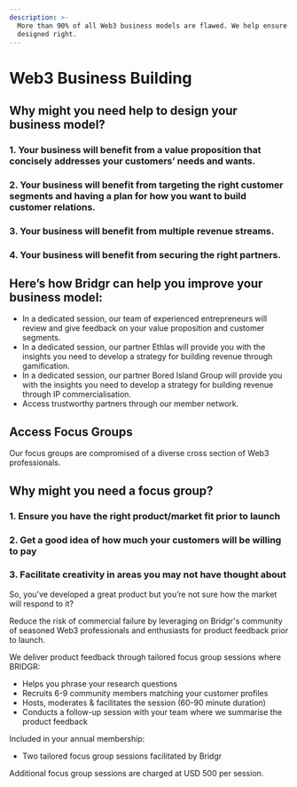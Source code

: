 ```yaml
---
description: >-
  More than 90% of all Web3 business models are flawed. We help ensure yours is
  designed right.
---
```


# Web3 Business Building

## Why might you need help to design your business model?

### 1. Your business will benefit from a value proposition that concisely addresses your customers’ needs and wants.

### 2. Your business will benefit from targeting the right customer segments and having a plan for how you want to build customer relations.&#x20;

### 3. Your business will benefit from multiple revenue streams.

### 4. Your business will benefit from securing the right partners.



## Here’s how Bridgr can help you improve your business model:

* In a dedicated session, our team of experienced entrepreneurs will review and give feedback on your value proposition and customer segments.&#x20;
* In a dedicated session, our partner Ethlas will provide you with the insights you need to develop a strategy for building revenue through gamification.&#x20;
* In a dedicated session, our partner Bored Island Group will provide you with the insights you need to develop a strategy for building revenue through IP commercialisation.
* Access trustworthy partners through our member network.

##

## Access Focus Groups

Our focus groups are compromised of a diverse cross section of Web3 professionals.

## Why might you need a focus group?

### 1. Ensure you have the right product/market fit prior to launch

### 2. Get a good idea of how much your customers will be willing to pay

### 3. Facilitate creativity in areas you may not have thought about



So, you’ve developed a great product but you’re not sure how the market will respond to it?

Reduce the risk of commercial failure by leveraging on Bridgr's community of seasoned Web3 professionals and enthusiasts for product feedback prior to launch.&#x20;

We deliver product feedback through tailored focus group sessions where BRIDGR:

* Helps you phrase your research questions
* Recruits 6-9 community members matching your customer profiles
* Hosts, moderates & facilitates the session (60-90 minute duration)
* Conducts a follow-up session with your team where we summarise the product feedback

Included in your annual membership:

* Two tailored focus group sessions facilitated by Bridgr&#x20;

Additional focus group sessions are charged at USD 500 per session.
